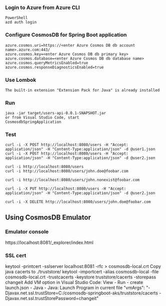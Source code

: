 ### Login to Azure from Azure CLI
	PowerShell
	azd auth login
	
### Configure CosmosDB for Spring Boot application
	azure.cosmos.uri=https://<enter Azure Cosmos DB db account name>.azure.com:443/
	azure.cosmos.key=<enter Azure Cosmos DB db primary key>
	azure.cosmos.database=<enter Azure Cosmos DB db database name>
	azure.cosmos.queryMetricsEnabled=true
	azure.cosmos.responseDiagnosticsEnabled=true

### Use Lombok 
	The built-in extension "Extension Pack for Java" is already installed

### Run
	java -jar target/users-api-0.0.1-SNAPSHOT.jar
	or from Visual Studio Code, start
	CosmosdbSpringApplication
	
### Test
	curl -i -X POST http://localhost:8080/users -H "Accept: application/json" -H "Content-Type:application/json" -d @user1.json
	curl -i -X POST http://localhost:8080/users -H "Accept: application/json" -H "Content-Type:application/json" -d @user2.json

	curl -i http://localhost:8080/users
	curl -i http://localhost:8080/users/john.doe@foobar.com
	
	curl -i http://localhost:8080/users/john.nonexist@foobar.com
	
	curl -i -X PUT http://localhost:8080/users -H "Accept: application/json" -H "Content-Type:application/json" -d @user2.json
	
	curl -i -X DELETE http://localhost:8080/users/john.doe@foobar.com

## Using CosmosDB Emulator

### Emulator console
https://localhost:8081/_explorer/index.html

### SSL cert
keytool -printcert -sslserver localhost:8081 -rfc > cosmosdb-local.crt
Copy java cacerts to ./truststore/
keytool -importcert -alias cosmosdb-local -file cosmosdb-local.crt -trustcacerts -keystore truststore/cacerts -storepass changeit
Add VM option in Visual Studio Code:
View - Run - create launch.json - Java - Java: Launch Program in current file
"vmArgs": "-Djavax.net.ssl.trustStore=C:/cosmosdb-springboot-aks/truststore/cacerts -Djavax.net.ssl.trustStorePassword=changeit"

